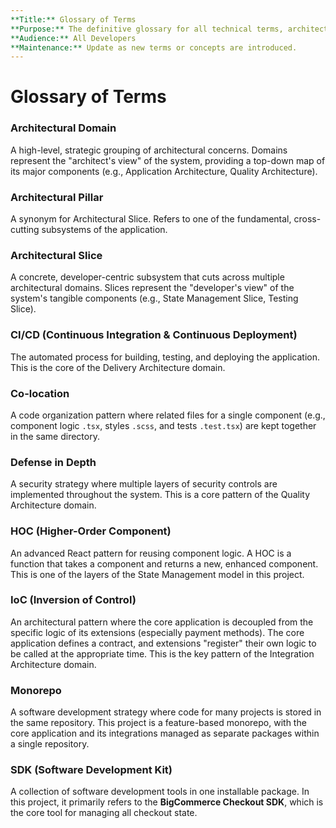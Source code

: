 ```yaml
---
**Title:** Glossary of Terms
**Purpose:** The definitive glossary for all technical terms, architectural concepts, and project-specific acronyms.
**Audience:** All Developers
**Maintenance:** Update as new terms or concepts are introduced.
---
```


# Glossary of Terms

### Architectural Domain
A high-level, strategic grouping of architectural concerns. Domains represent the "architect's view" of the system, providing a top-down map of its major components (e.g., Application Architecture, Quality Architecture).

### Architectural Pillar
A synonym for Architectural Slice. Refers to one of the fundamental, cross-cutting subsystems of the application.

### Architectural Slice
A concrete, developer-centric subsystem that cuts across multiple architectural domains. Slices represent the "developer's view" of the system's tangible components (e.g., State Management Slice, Testing Slice).

### CI/CD (Continuous Integration & Continuous Deployment)
The automated process for building, testing, and deploying the application. This is the core of the Delivery Architecture domain.

### Co-location
A code organization pattern where related files for a single component (e.g., component logic `.tsx`, styles `.scss`, and tests `.test.tsx`) are kept together in the same directory.

### Defense in Depth
A security strategy where multiple layers of security controls are implemented throughout the system. This is a core pattern of the Quality Architecture domain.

### HOC (Higher-Order Component)
An advanced React pattern for reusing component logic. A HOC is a function that takes a component and returns a new, enhanced component. This is one of the layers of the State Management model in this project.

### IoC (Inversion of Control)
An architectural pattern where the core application is decoupled from the specific logic of its extensions (especially payment methods). The core application defines a contract, and extensions "register" their own logic to be called at the appropriate time. This is the key pattern of the Integration Architecture domain.

### Monorepo
A software development strategy where code for many projects is stored in the same repository. This project is a feature-based monorepo, with the core application and its integrations managed as separate packages within a single repository.

### SDK (Software Development Kit)
A collection of software development tools in one installable package. In this project, it primarily refers to the **BigCommerce Checkout SDK**, which is the core tool for managing all checkout state.
